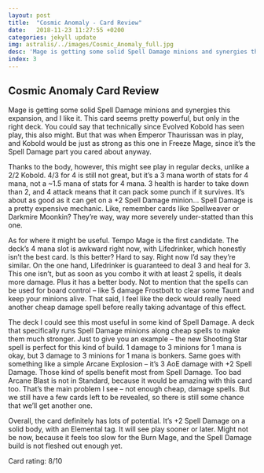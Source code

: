 ```yaml
---
layout: post
title:  "Cosmic Anomaly - Card Review"
date:   2018-11-23 11:27:55 +0200
categories: jekyll update
img: astralis/../images/Cosmic_Anomaly_full.jpg
desc: 'Mage is getting some solid Spell Damage minions and synergies this expansion, and I like it. This card seems pretty powerful, but only in the right deck. You could say that technically since Evolved Kobold has seen play, this also might. But that was when Emperor Thaurissan was in play, and Kobold would be just as strong as this one in Freeze Mage, since it’s the Spell Damage part you cared about anyway.'
index: 3
---
```

<article>
<h2 class="post-header">Cosmic Anomaly Card Review</h2>

<p>Mage is getting some solid Spell Damage minions and synergies this expansion, and I like it. This card seems pretty powerful, but only in the right deck. You could say that technically since Evolved Kobold has seen play, this also might. But that was when Emperor Thaurissan was in play, and Kobold would be just as strong as this one in Freeze Mage, since it’s the Spell Damage part you cared about anyway.</p>

<p>Thanks to the body, however, this might see play in regular decks, unlike a 2/2 Kobold. 4/3 for 4 is still not great, but it’s a 3 mana worth of stats for 4 mana, not a ~1.5 mana of stats for 4 mana. 3 health is harder to take down than 2, and 4 attack means that it can pack some punch if it survives. It’s about as good as it can get on a +2 Spell Damage minion… Spell Damage is a pretty expensive mechanic. Like, remember cards like Spellweaver or Darkmire Moonkin? They’re way, way more severely under-statted than this one.</p>

<p>As for where it might be useful. Tempo Mage is the first candidate. The deck’s 4 mana slot is awkward right now, with Lifedrinker, which honestly isn’t the best card. Is this better? Hard to say. Right now I’d say they’re similar. On the one hand, Lifedrinker is guaranteed to deal 3 and heal for 3. This one isn’t, but as soon as you combo it with at least 2 spells, it deals more damage. Plus it has a better body. Not to mention that the spells can be used for board control – like 5 damage Frostbolt to clear some Taunt and keep your minions alive. That said, I feel like the deck would really need another cheap damage spell before really taking advantage of this effect.</p>

<p>The deck I could see this most useful in some kind of Spell Damage. A deck that specifically runs Spell Damage minions along cheap spells to make them much stronger. Just to give you an example – the new Shooting Star spell is perfect for this kind of build. 1 damage to 3 minions for 1 mana is okay, but 3 damage to 3 minions for 1 mana is bonkers. Same goes with something like a simple Arcane Explosion – it’s 3 AoE damage with +2 Spell Damage. Those kind of spells benefit most from Spell Damage. Too bad Arcane Blast is not in Standard, because it would be amazing with this card too. That’s the main problem I see – not enough cheap, damage spells. But we still have a few cards left to be revealed, so there is still some chance that we’ll get another one.</p>

<p>Overall, the card definitely has lots of potential. It’s +2 Spell Damage on a solid body, with an Elemental tag. It will see play sooner or later. Might not be now, because it feels too slow for the Burn Mage, and the Spell Damage build is not fleshed out enough yet.</p>

<p>Card rating: 8/10</p>
</article>